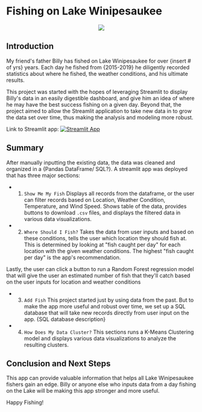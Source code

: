 # Fishing on Lake Winipesaukee

<p align="center">
  <img src="https://github.com/aothree/Fishing-Winni-Classification/blob/main/images/img_8002.jpg"/>
</p>

## Introduction

My friend's father Billy has fished on Lake Winipesaukee for over {insert # of yrs} years.  Each day he fished from {2015-2019} he diligently recorded statistics about where he fished, the weather conditions, and his ultimate results.  

This project was started with the hopes of leveraging Streamlit to display Billy's data in an easily digestible dashboard, and give him an idea of where he may have the best success fishing on a given day.  Beyond that, the project aimed to allow the Streamlit application to take new data in to grow the data set over time, thus making the analysis and modeling more robust.  

Link to Streamlit app: [![Streamlit App](https://static.streamlit.io/badges/streamlit_badge_black_white.svg)](https://share.streamlit.io/dancosta154/winnipesaukee_multiregression/main/winni_st.py)

## Summary
After manually inputting the existing data, the data was cleaned and organized in a {Pandas DataFrame/ SQL?}.  A streamlit app was deployed that has three major sections:

* 1. `Show Me My Fish`
Displays all records from the dataframe, or the user can filter records based on Location, Weather Condition, Temperature, and Wind Speed.  Shows table of the data, provides buttons to download `.csv` files, and displays the filtered data in various data visualizations.  

* 2. `Where Should I Fish?`
Takes the data from user inputs and based on these conditions, tells the user which location they should fish at.  This is determined by looking at "fish caught per day" for each location with the given weather conditions.  The highest "fish caught per day" is the app's recommendation.  

Lastly, the user can click a button to run a Random Forest regression model that will give the user an estimated number of fish that they'll catch based on the user inputs for location and weather conditions

* 3. `Add Fish`
This project started just by using data from the past.  But to make the app more useful and robust over time, we set up a SQL database that will take new records directly from user input on the app.
{SQL database description}

* 4. `How Does My Data Cluster?`
This sections runs a K-Means Clustering model and displays various data visualizations to analyze the resulting clusters.

## Conclusion and Next Steps
This app can provide valuable information that helps all Lake Winipesaukee fishers gain an edge.  Billy or anyone else who inputs data from a day fishing on the Lake will be making this app stronger and more useful.  

Happy Fishing!


